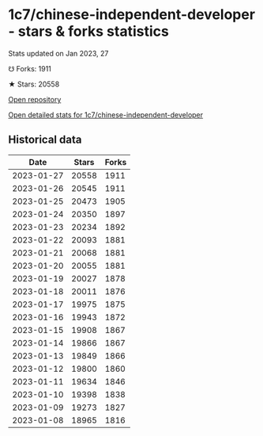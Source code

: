 # 1c7/chinese-independent-developer - stars & forks statistics

Stats updated on Jan 2023, 27

☋ Forks: 1911

★ Stars: 20558

[Open repository](https://github.com/1c7/chinese-independent-developer)

[Open detailed stats for 1c7/chinese-independent-developer](https://reviewgithub.com/rep/1c7/chinese-independent-developer)

## Historical data
| Date | Stars | Forks |
|------|-------|-------|
| 2023-01-27 | 20558 | 1911 | 
| 2023-01-26 | 20545 | 1911 | 
| 2023-01-25 | 20473 | 1905 | 
| 2023-01-24 | 20350 | 1897 | 
| 2023-01-23 | 20234 | 1892 | 
| 2023-01-22 | 20093 | 1881 | 
| 2023-01-21 | 20068 | 1881 | 
| 2023-01-20 | 20055 | 1881 | 
| 2023-01-19 | 20027 | 1878 | 
| 2023-01-18 | 20011 | 1876 | 
| 2023-01-17 | 19975 | 1875 | 
| 2023-01-16 | 19943 | 1872 | 
| 2023-01-15 | 19908 | 1867 | 
| 2023-01-14 | 19866 | 1867 | 
| 2023-01-13 | 19849 | 1866 | 
| 2023-01-12 | 19800 | 1860 | 
| 2023-01-11 | 19634 | 1846 | 
| 2023-01-10 | 19398 | 1838 | 
| 2023-01-09 | 19273 | 1827 | 
| 2023-01-08 | 18965 | 1816 | 

